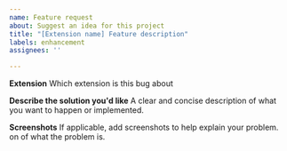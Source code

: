 ```yaml
---
name: Feature request
about: Suggest an idea for this project
title: "[Extension name] Feature description"
labels: enhancement
assignees: ''

---
```


**Extension**
Which extension is this bug about

**Describe the solution you'd like**
A clear and concise description of what you want to happen or implemented.

**Screenshots**
If applicable, add screenshots to help explain your problem.
on of what the problem is.
